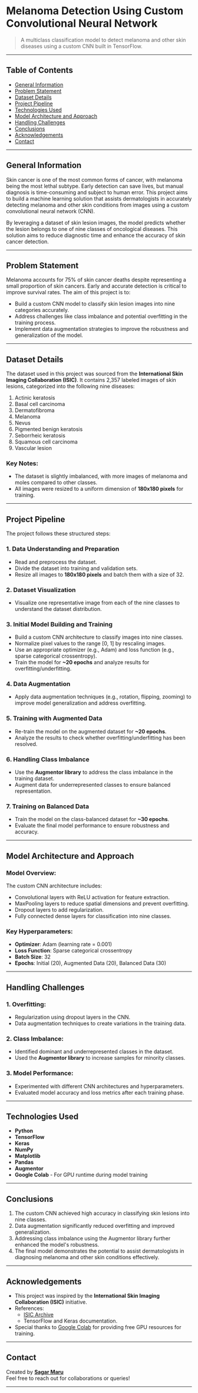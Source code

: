 # Melanoma Detection Using Custom Convolutional Neural Network
> A multiclass classification model to detect melanoma and other skin diseases using a custom CNN built in TensorFlow.

---

## Table of Contents
* [General Information](#general-information)
* [Problem Statement](#problem-statement)
* [Dataset Details](#dataset-details)
* [Project Pipeline](#project-pipeline)
* [Technologies Used](#technologies-used)
* [Model Architecture and Approach](#model-architecture-and-approach)
* [Handling Challenges](#handling-challenges)
* [Conclusions](#conclusions)
* [Acknowledgements](#acknowledgements)
* [Contact](#contact)

---

## General Information
Skin cancer is one of the most common forms of cancer, with melanoma being the most lethal subtype. Early detection can save lives, but manual diagnosis is time-consuming and subject to human error. This project aims to build a machine learning solution that assists dermatologists in accurately detecting melanoma and other skin conditions from images using a custom convolutional neural network (CNN).

By leveraging a dataset of skin lesion images, the model predicts whether the lesion belongs to one of nine classes of oncological diseases. This solution aims to reduce diagnostic time and enhance the accuracy of skin cancer detection.

---

## Problem Statement
Melanoma accounts for 75% of skin cancer deaths despite representing a small proportion of skin cancers. Early and accurate detection is critical to improve survival rates. The aim of this project is to:

- Build a custom CNN model to classify skin lesion images into nine categories accurately.
- Address challenges like class imbalance and potential overfitting in the training process.
- Implement data augmentation strategies to improve the robustness and generalization of the model.

---

## Dataset Details
The dataset used in this project was sourced from the **International Skin Imaging Collaboration (ISIC)**. It contains 2,357 labeled images of skin lesions, categorized into the following nine diseases:

1. Actinic keratosis  
2. Basal cell carcinoma  
3. Dermatofibroma  
4. Melanoma  
5. Nevus  
6. Pigmented benign keratosis  
7. Seborrheic keratosis  
8. Squamous cell carcinoma  
9. Vascular lesion  

### Key Notes:
- The dataset is slightly imbalanced, with more images of melanoma and moles compared to other classes.
- All images were resized to a uniform dimension of **180x180 pixels** for training.

---

## Project Pipeline
The project follows these structured steps:

### 1. Data Understanding and Preparation
- Read and preprocess the dataset.
- Divide the dataset into training and validation sets.
- Resize all images to **180x180 pixels** and batch them with a size of 32.

### 2. Dataset Visualization
- Visualize one representative image from each of the nine classes to understand the dataset distribution.

### 3. Initial Model Building and Training
- Build a custom CNN architecture to classify images into nine classes.
- Normalize pixel values to the range [0, 1] by rescaling images.
- Use an appropriate optimizer (e.g., Adam) and loss function (e.g., sparse categorical crossentropy).
- Train the model for **~20 epochs** and analyze results for overfitting/underfitting.

### 4. Data Augmentation
- Apply data augmentation techniques (e.g., rotation, flipping, zooming) to improve model generalization and address overfitting.

### 5. Training with Augmented Data
- Re-train the model on the augmented dataset for **~20 epochs**.
- Analyze the results to check whether overfitting/underfitting has been resolved.

### 6. Handling Class Imbalance
- Use the **Augmentor library** to address the class imbalance in the training dataset.
- Augment data for underrepresented classes to ensure balanced representation.

### 7. Training on Balanced Data
- Train the model on the class-balanced dataset for **~30 epochs**.
- Evaluate the final model performance to ensure robustness and accuracy.

---

## Model Architecture and Approach
### Model Overview:
The custom CNN architecture includes:
- Convolutional layers with ReLU activation for feature extraction.
- MaxPooling layers to reduce spatial dimensions and prevent overfitting.
- Dropout layers to add regularization.
- Fully connected dense layers for classification into nine classes.

### Key Hyperparameters:
- **Optimizer**: Adam (learning rate = 0.001)  
- **Loss Function**: Sparse categorical crossentropy  
- **Batch Size**: 32  
- **Epochs**: Initial (20), Augmented Data (20), Balanced Data (30)

---

## Handling Challenges
### 1. Overfitting:
- Regularization using dropout layers in the CNN.
- Data augmentation techniques to create variations in the training data.
  
### 2. Class Imbalance:
- Identified dominant and underrepresented classes in the dataset.
- Used the **Augmentor library** to increase samples for minority classes.

### 3. Model Performance:
- Experimented with different CNN architectures and hyperparameters.
- Evaluated model accuracy and loss metrics after each training phase.

---

## Technologies Used
- **Python**
- **TensorFlow**
- **Keras**
- **NumPy**
- **Matplotlib**
- **Pandas**
- **Augmentor**
- **Google Colab** - For GPU runtime during model training

---

## Conclusions
1. The custom CNN achieved high accuracy in classifying skin lesions into nine classes.  
2. Data augmentation significantly reduced overfitting and improved generalization.  
3. Addressing class imbalance using the Augmentor library further enhanced the model's robustness.  
4. The final model demonstrates the potential to assist dermatologists in diagnosing melanoma and other skin conditions effectively.

---

## Acknowledgements
- This project was inspired by the **International Skin Imaging Collaboration (ISIC)** initiative.  
- References:
  - [ISIC Archive](https://www.isic-archive.com/)
  - TensorFlow and Keras documentation.  
- Special thanks to [Google Colab](https://colab.research.google.com/) for providing free GPU resources for training.

---

## Contact
Created by **[Sagar Maru](https://github.com/sagar-maru)**  
Feel free to reach out for collaborations or queries!

--- 
